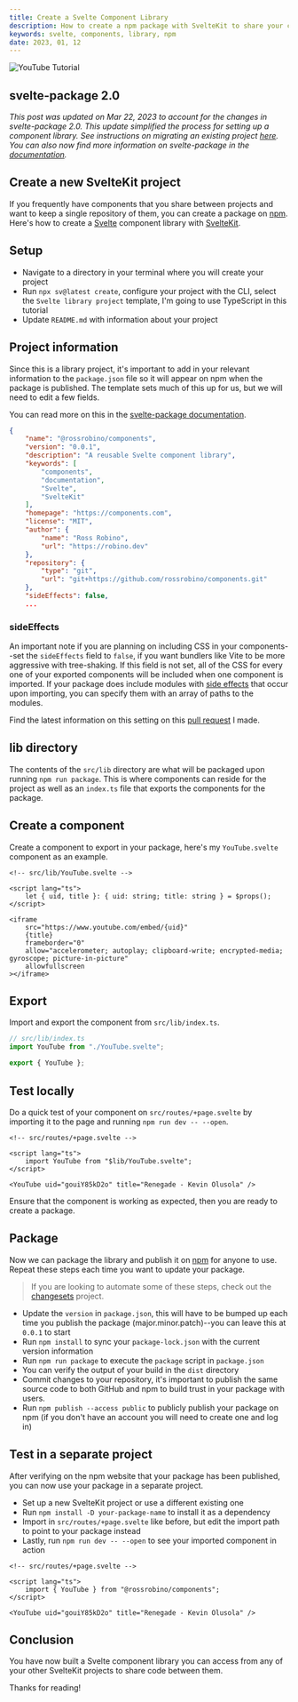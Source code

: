 ```yaml
---
title: Create a Svelte Component Library
description: How to create a npm package with SvelteKit to share your components between projects.
keywords: svelte, components, library, npm
date: 2023, 01, 12
---
```


![YouTube Tutorial](yt:_5IZi9xyDFY)

## svelte-package 2.0

_This post was updated on Mar 22, 2023 to account for the changes in svelte-package 2.0. This update simplified the process for setting up a component library. See instructions on migrating an existing project [here](https://github.com/sveltejs/kit/pull/8922). You can also now find more information on svelte-package in the [documentation](https://kit.svelte.dev/docs/packaging)._

## Create a new SvelteKit project

If you frequently have components that you share between projects and want to keep a single repository of them, you can create a package on [npm](https://www.npmjs.com/). Here's how to create a [Svelte](https://svelte.dev) component library with [SvelteKit](https://kit.svelte.dev).

## Setup

- Navigate to a directory in your terminal where you will create your project
- Run `npx sv@latest create`, configure your project with the CLI, select the `Svelte library project` template, I'm going to use TypeScript in this tutorial
- Update `README.md` with information about your project

## Project information

Since this is a library project, it's important to add in your relevant information to the `package.json` file so it will appear on npm when the package is published. The template sets much of this up for us, but we will need to edit a few fields.

You can read more on this in the [svelte-package documentation](https://kit.svelte.dev/docs/packaging).

```json
{
	"name": "@rossrobino/components",
	"version": "0.0.1",
	"description": "A reusable Svelte component library",
	"keywords": [
		"components",
		"documentation",
		"Svelte",
		"SvelteKit"
	],
	"homepage": "https://components.com",
	"license": "MIT",
	"author": {
		"name": "Ross Robino",
		"url": "https://robino.dev"
	},
	"repository": {
		"type": "git",
		"url": "git+https://github.com/rossrobino/components.git"
	},
	"sideEffects": false,
	...
```

### sideEffects

An important note if you are planning on including CSS in your components--set the `sideEffects` field to `false`, if you want bundlers like Vite to be more aggressive with tree-shaking. If this field is not set, all of the CSS for every one of your exported components will be included when one component is imported. If your package does include modules with [side effects](https://webpack.js.org/guides/tree-shaking/#mark-the-file-as-side-effect-free) that occur upon importing, you can specify them with an array of paths to the modules.

Find the latest information on this setting on this [pull request](https://github.com/sveltejs/kit/pull/10691) I made.

## lib directory

The contents of the `src/lib` directory are what will be packaged upon running `npm run package`. This is where components can reside for the project as well as an `index.ts` file that exports the components for the package.

## Create a component

Create a component to export in your package, here's my `YouTube.svelte` component as an example.

```svelte
<!-- src/lib/YouTube.svelte -->

<script lang="ts">
	let { uid, title }: { uid: string; title: string } = $props();
</script>

<iframe
	src="https://www.youtube.com/embed/{uid}"
	{title}
	frameborder="0"
	allow="accelerometer; autoplay; clipboard-write; encrypted-media; gyroscope; picture-in-picture"
	allowfullscreen
></iframe>
```

## Export

Import and export the component from `src/lib/index.ts`.

```ts
// src/lib/index.ts
import YouTube from "./YouTube.svelte";

export { YouTube };
```

## Test locally

Do a quick test of your component on `src/routes/+page.svelte` by importing it to the page and running `npm run dev -- --open`.

```svelte
<!-- src/routes/+page.svelte -->

<script lang="ts">
	import YouTube from "$lib/YouTube.svelte";
</script>

<YouTube uid="gouiY85kD2o" title="Renegade - Kevin Olusola" />
```

Ensure that the component is working as expected, then you are ready to create a package.

## Package

Now we can package the library and publish it on [npm](https://www.npmjs.com/) for anyone to use. Repeat these steps each time you want to update your package.

> If you are looking to automate some of these steps, check out the [changesets](https://github.com/changesets/changesets) project.

- Update the `version` in `package.json`, this will have to be bumped up each time you publish the package (major.minor.patch)--you can leave this at `0.0.1` to start
- Run `npm install` to sync your `package-lock.json` with the current version information
- Run `npm run package` to execute the `package` script in `package.json`
- You can verify the output of your build in the `dist` directory
- Commit changes to your repository, it's important to publish the same source code to both GitHub and npm to build trust in your package with users.
- Run `npm publish --access public` to publicly publish your package on npm (if you don't have an account you will need to create one and log in)

## Test in a separate project

After verifying on the npm website that your package has been published, you can now use your package in a separate project.

- Set up a new SvelteKit project or use a different existing one
- Run `npm install -D your-package-name` to install it as a dependency
- Import in `src/routes/+page.svelte` like before, but edit the import path to point to your package instead
- Lastly, run `npm run dev -- --open` to see your imported component in action

```svelte
<!-- src/routes/+page.svelte -->

<script lang="ts">
	import { YouTube } from "@rossrobino/components";
</script>

<YouTube uid="gouiY85kD2o" title="Renegade - Kevin Olusola" />
```

## Conclusion

You have now built a Svelte component library you can access from any of your other SvelteKit projects to share code between them.

Thanks for reading!
